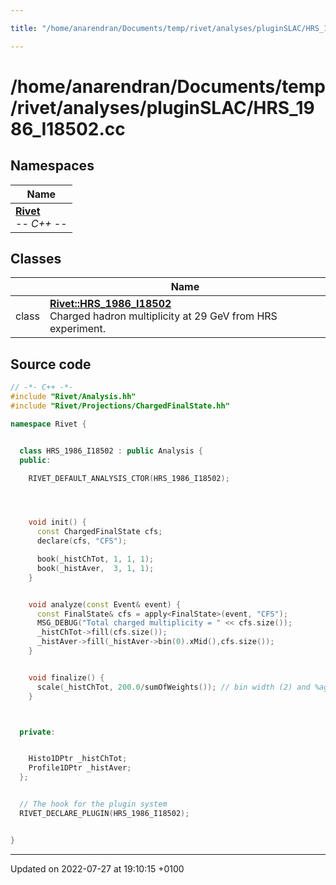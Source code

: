 ```yaml
---

title: "/home/anarendran/Documents/temp/rivet/analyses/pluginSLAC/HRS_1986_I18502.cc"

---
```


# /home/anarendran/Documents/temp/rivet/analyses/pluginSLAC/HRS_1986_I18502.cc



## Namespaces

| Name           |
| -------------- |
| **[Rivet](http://example.org/namespaces/namespacerivet/)** <br>-*- C++ -*-  |

## Classes

|                | Name           |
| -------------- | -------------- |
| class | **[Rivet::HRS_1986_I18502](http://example.org/classes/classrivet_1_1hrs__1986__i18502/)** <br>Charged hadron multiplicity at 29 GeV from HRS experiment.  |




## Source code

```cpp
// -*- C++ -*-
#include "Rivet/Analysis.hh"
#include "Rivet/Projections/ChargedFinalState.hh"

namespace Rivet {


  class HRS_1986_I18502 : public Analysis {
  public:

    RIVET_DEFAULT_ANALYSIS_CTOR(HRS_1986_I18502);




    void init() {
      const ChargedFinalState cfs;
      declare(cfs, "CFS");

      book(_histChTot, 1, 1, 1);
      book(_histAver,  3, 1, 1);
    }


    void analyze(const Event& event) {
      const FinalState& cfs = apply<FinalState>(event, "CFS");
      MSG_DEBUG("Total charged multiplicity = " << cfs.size());
      _histChTot->fill(cfs.size());
      _histAver->fill(_histAver->bin(0).xMid(),cfs.size());
    }


    void finalize() {
      scale(_histChTot, 200.0/sumOfWeights()); // bin width (2) and %age (100)
    }



  private:


    Histo1DPtr _histChTot;
    Profile1DPtr _histAver;
  };


  // The hook for the plugin system
  RIVET_DECLARE_PLUGIN(HRS_1986_I18502);


}
```


-------------------------------

Updated on 2022-07-27 at 19:10:15 +0100
